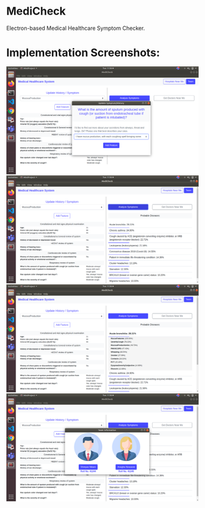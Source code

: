 # MediCheck
Electron-based Medical Healthcare Symptom Checker.

<h1>Implementation Screenshots:</h1>
<img src="https://github.com/ZeroNP/MediCheck/blob/master/Screenshots/Medicheck1.png" alt="medicheckscreenshots" />
<img src="https://github.com/ZeroNP/MediCheck/blob/master/Screenshots/Medicheck2.png" alt="medicheckscreenshots" />
<img src="https://github.com/ZeroNP/MediCheck/blob/master/Screenshots/Medicheck3.png" alt="medicheckscreenshots" />
<img src="https://github.com/ZeroNP/MediCheck/blob/master/Screenshots/Medicheck4.png" alt="medicheckscreenshots" />
